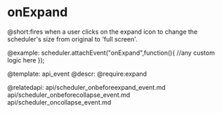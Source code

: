onExpand
=============
@short:fires when a user clicks on the expand icon to change the scheduler's size from original to 'full screen'.
	

@example:
scheduler.attachEvent("onExpand",function(){
	//any custom logic here
});

@template:	api_event
@descr:
@require:expand


@relatedapi:
	api/scheduler_onbeforeexpand_event.md
	api/scheduler_onbeforecollapse_event.md
	api/scheduler_oncollapse_event.md